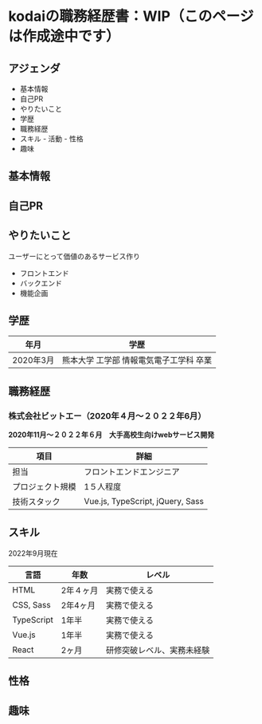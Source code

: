 # kodaiの職務経歴書：WIP（このページは作成途中です）

## アジェンダ
- 基本情報
- 自己PR
- やりたいこと
- 学歴
- 職務経歴
- スキル
️- 活動
‍- 性格
- 趣味

## 基本情報

## 自己PR

## やりたいこと
ユーザーにとって価値のあるサービス作り
- フロントエンド
- バックエンド
- 機能企画

## 学歴

|  年月  |  学歴  |
| ---- | ---- |
|  2020年3月  |  熊本大学 工学部 情報電気電子工学科 卒業  |

## 職務経歴

### 株式会社ビットエー（2020年４月〜２０２２年6月）

**2020年11月〜２０２２年６月　大手高校生向けwebサービス開発**

|  項目  |  詳細  |
| ---- | ---- |
|  担当  |  フロントエンドエンジニア  |
|  プロジェクト規模  |  1５人程度  |
|  技術スタック  |  Vue.js, TypeScript, jQuery, Sass  |

## スキル
2022年9月現在

|  言語  |  年数  |  レベル  |
| ---- | ---- | ---- |
|  HTML  |  2年４ヶ月  | 実務で使える |
|  CSS, Sass  |  2年4ヶ月  | 実務で使える |
|  TypeScript  |  1年半  | 実務で使える |
|  Vue.js  |  1年半  | 実務で使える |
|  React  |  2ヶ月  | 研修突破レベル、実務未経験 |


## 性格

## 趣味
